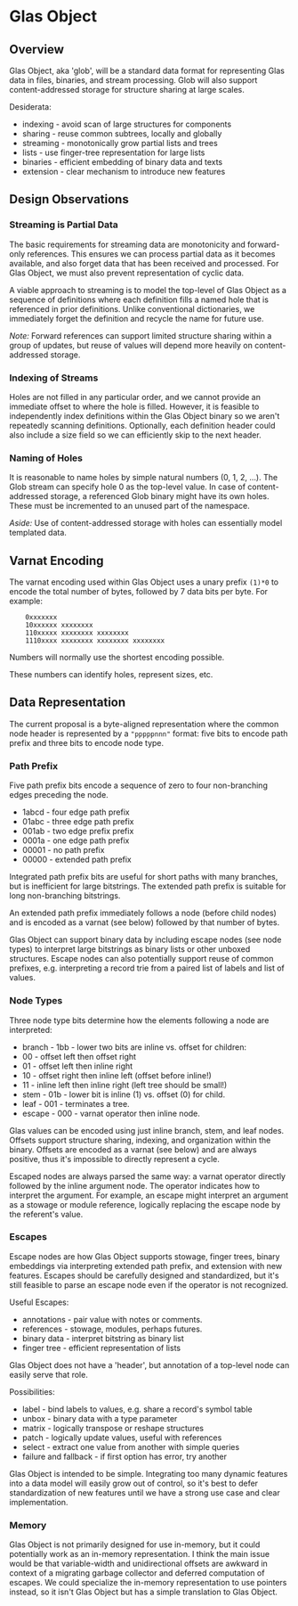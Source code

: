 # Glas Object

## Overview

Glas Object, aka 'glob', will be a standard data format for representing Glas data in files, binaries, and stream processing. Glob will also support content-addressed storage for structure sharing at large scales. 

Desiderata:

* indexing - avoid scan of large structures for components
* sharing - reuse common subtrees, locally and globally
* streaming - monotonically grow partial lists and trees
* lists - use finger-tree representation for large lists 
* binaries - efficient embedding of binary data and texts
* extension - clear mechanism to introduce new features

## Design Observations

### Streaming is Partial Data

The basic requirements for streaming data are monotonicity and forward-only references. This ensures we can process partial data as it becomes available, and also forget data that has been received and processed. For Glas Object, we must also prevent representation of cyclic data. 

A viable approach to streaming is to model the top-level of Glas Object as a sequence of definitions where each definition fills a named hole that is referenced in prior definitions. Unlike conventional dictionaries, we immediately forget the definition and recycle the name for future use. 

*Note:* Forward references can support limited structure sharing within a group of updates, but reuse of values will depend more heavily on content-addressed storage.

### Indexing of Streams

Holes are not filled in any particular order, and we cannot provide an immediate offset to where the hole is filled. However, it is feasible to independently index definitions within the Glas Object binary so we aren't repeatedly scanning definitions. Optionally, each definition header could also include a size field so we can efficiently skip to the next header.

### Naming of Holes

It is reasonable to name holes by simple natural numbers (0, 1, 2, ...). The Glob stream can specify hole 0 as the top-level value. In case of content-addressed storage, a referenced Glob binary might have its own holes. These must be incremented to an unused part of the namespace. 

*Aside:* Use of content-addressed storage with holes can essentially model templated data.

## Varnat Encoding

The varnat encoding used within Glas Object uses a unary prefix `(1)*0` to encode the total number of bytes, followed by 7 data bits per byte. For example:

        0xxxxxxx
        10xxxxxx xxxxxxxx
        110xxxxx xxxxxxxx xxxxxxxx
        1110xxxx xxxxxxxx xxxxxxxx xxxxxxxx

Numbers will normally use the shortest encoding possible. 

These numbers can identify holes, represent sizes, etc.

## Data Representation

The current proposal is a byte-aligned representation where the common node header is represented by a `"pppppnnn"` format: five bits to encode path prefix and three bits to encode node type.

### Path Prefix

Five path prefix bits encode a sequence of zero to four non-branching edges preceding the node. 

* 1abcd - four edge path prefix 
* 01abc - three edge path prefix
* 001ab - two edge prefix prefix
* 0001a - one edge path prefix 
* 00001 - no path prefix
* 00000 - extended path prefix 

Integrated path prefix bits are useful for short paths with many branches, but is inefficient for large bitstrings. The extended path prefix is suitable for long non-branching bitstrings. 

An extended path prefix immediately follows a node (before child nodes) and is encoded as a varnat (see below) followed by that number of bytes.

Glas Object can support binary data by including escape nodes (see node types) to interpret large bitstrings as binary lists or other unboxed structures. Escape nodes can also potentially support reuse of common prefixes, e.g. interpreting a record trie from a paired list of labels and list of values.

### Node Types

Three node type bits determine how the elements following a node are interpreted:

* branch - 1bb - lower two bits are inline vs. offset for children:
 * 00 - offset left then offset right
 * 01 - offset left then inline right
 * 10 - offset right then inline left (offset before inline!)
 * 11 - inline left then inline right (left tree should be small!)
* stem - 01b - lower bit is inline (1) vs. offset (0) for child.
* leaf - 001 - terminates a tree.
* escape - 000 - varnat operator then inline node.

Glas values can be encoded using just inline branch, stem, and leaf nodes. Offsets support structure sharing, indexing, and organization within the binary. Offsets are encoded as a varnat (see below) and are always positive, thus it's impossible to directly represent a cycle.

Escaped nodes are always parsed the same way: a varnat operator directly followed by the inline argument node. The operator indicates how to interpret the argument. For example, an escape might interpret an argument as a stowage or module reference, logically replacing the escape node by the referent's value.

### Escapes

Escape nodes are how Glas Object supports stowage, finger trees, binary embeddings via interpreting extended path prefix, and extension with new features. Escapes should be carefully designed and standardized, but it's still feasible to parse an escape node even if the operator is not recognized.

Useful Escapes:

* annotations - pair value with notes or comments.
* references - stowage, modules, perhaps futures.
* binary data - interpret bitstring as binary list
* finger tree - efficient representation of lists

Glas Object does not have a 'header', but annotation of a top-level node can easily serve that role.

Possibilities:

* label - bind labels to values, e.g. share a record's symbol table
* unbox - binary data with a type parameter
* matrix - logically transpose or reshape structures
* patch - logically update values, useful with references
* select - extract one value from another with simple queries
* failure and fallback - if first option has error, try another

Glas Object is intended to be simple. Integrating too many dynamic features into a data model will easily grow out of control, so it's best to defer standardization of new features until we have a strong use case and clear implementation.

### Memory

Glas Object is not primarily designed for use in-memory, but it could potentially work as an in-memory representation. I think the main issue would be that variable-width and unidirectional offsets are awkward in context of a migrating garbage collector and deferred computation of escapes. We could specialize the in-memory representation to use pointers instead, so it isn't Glas Object but has a simple translation to Glas Object.
